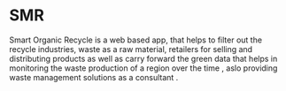 # SMR
Smart Organic Recycle is a web based app, that helps to filter out the recycle industries, waste as a raw material, retailers for selling and distributing products as well as carry forward the green data that helps in monitoring the waste production of a region over the time , aslo providing waste management solutions as a consultant .
